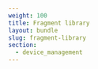 ```yaml
---
weight: 100
title: Fragment library
layout: bundle
slug: fragment-library
section:
  - device_management
---
```


